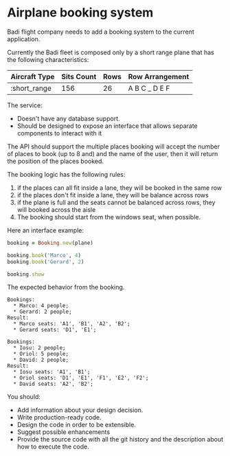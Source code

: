 # Airplane booking system

Badi flight company needs to add a booking system to the current application.

Currently the Badi fleet is composed only by a short range plane that has the following characteristics:

| Aircraft Type | Sits Count  | Rows        | Row Arrangement          |
|---------------|-------------|-------------|--------------------------|
| :short_range  | 156         | 26          | A B C _ D E F            |


The service:

- Doesn't have any database support.
- Should be designed to expose an interface that allows separate components to interact with it

The API should support the multiple places booking will accept the number of places to book (up to 8 and) and the name of the user, then it will return the position of the places booked.

The booking logic has the following rules:

1) if the places can all fit inside a lane, they will be booked in the same row
2) if the places don't fit inside a lane, they will be balance across rows
3) if the plane is full and the seats cannot be balanced across rows, they will booked across the aisle
4) The booking should start from the windows seat, when possible.


Here an interface example:
```ruby
booking = Booking.new(plane)

booking.book('Marco', 4)
booking.book('Gerard', 2)

booking.show
```

The expected behavior from the booking.
```
Bookings: 
  * Marco: 4 people;
  * Gerard: 2 people;
Result: 
  * Marco seats: 'A1', 'B1', 'A2', 'B2'; 
  * Gerard seats: 'D1', 'E1';

Bookings: 
  * Iosu: 2 people;
  * Oriol: 5 people;
  * David: 2 people;
Result: 
  * Iosu seats: 'A1', 'B1'; 
  * Oriol seats: 'D1', 'E1', 'F1', 'E2', 'F2'; 
  * David seats: 'A2', 'B2'; 
```

You should:

- Add information about your design decision.
- Write production-ready code.
- Design the code in order to be extensible.
- Suggest possible enhancements
- Provide the source code with all the git history and the description about how to execute the code.
